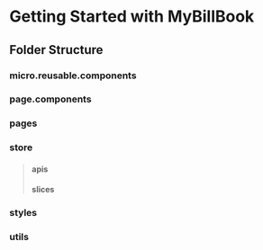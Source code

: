 # Getting Started with MyBillBook

## Folder Structure

### micro.reusable.components
### page.components
### pages
### store
> #### apis
> #### slices
### styles
### utils

